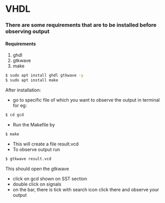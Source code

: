 # VHDL

### There are some requirements that are to be installed before observing output

#### Requirements
1. ghdl
2. gtkwave
3. make

```bash
$ sudo apt install ghdl gtkwave -y
$ sudo apt install make
```

After installation:
- go to specific file of which you want to observe the output in terminal
for eg:
```bash
$ cd gcd
```
- Run the Makefile by
```bash
$ make
```

- This will create a file result.vcd
- To observe output run
```bash
$ gtkwave result.vcd
```
This should open the gtkwave
- click on gcd shown on SST section
- double click on signals
- on the bar, there is tick with search icon click there and observe your output
